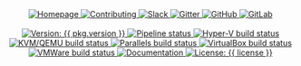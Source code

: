<div align="center">
  <a href="{{ link.home }}" title="{{ organization }} homepage" target="_blank">
    <img alt="Homepage" src="https://img.shields.io/website?down_color=%23FF4136&down_message=Down&label=Homepage&logo=home-assistant&logoColor=white&up_color=%232ECC40&up_message=Up&url=https%3A%2F%2Fmegabyte.space&style={{ badge_style }}" />
  </a>
  <a href="{{ repository.github }}{{ repository.location.contributing.github }}" title="Learn about contributing" target="_blank">
    <img alt="Contributing" src="https://img.shields.io/badge/Contributing-Guide-0074D9?logo=github-sponsors&logoColor=white&style={{ badge_style }}" />
  </a>
  <a href="{{ link.chat }}" title="Chat with us on Slack" target="_blank">
    <img alt="Slack" src="https://img.shields.io/badge/Slack-Chat-e01e5a?logo=slack&logoColor=white&style={{ badge_style }}" />
  </a>
  <a href="{{ link.gitter }}" title="Chat with the community on Gitter" target="_blank">
    <img alt="Gitter" src="https://img.shields.io/gitter/room/megabyte-labs/community?logo=gitter&logoColor=white&style={{ badge_style }}" />
  </a>
  <a href="{{ repository.github }}" title="GitHub mirror" target="_blank">
    <img alt="GitHub" src="https://img.shields.io/badge/Mirror-GitHub-333333?logo=github&style={{ badge_style }}" />
  </a>
  <a href="{{ repository.gitlab }}" title="GitLab repository" target="_blank">
    <img alt="GitLab" src="https://img.shields.io/badge/Repo-GitLab-fc6d26?logo=data:image/png;base64,iVBORw0KGgoAAAANSUhEUgAAACAAAAAgAQMAAABJtOi3AAAABlBMVEUAAAD///+l2Z/dAAAAAXRSTlMAQObYZgAAAHJJREFUCNdNxKENwzAQQNEfWU1ZPUF1cxR5lYxQqQMkLEsUdIxCM7PMkMgLGB6wopxkYvAeI0xdHkqXgCLL0Beiqy2CmUIdeYs+WioqVF9C6/RlZvblRNZD8etRuKe843KKkBPw2azX13r+rdvPctEaFi4NVzAN2FhJMQAAAABJRU5ErkJggg==&style={{ badge_style }}" />
  </a>
</div>
<br/>
<div align="center">
  <a title="Version: {{ pkg.version }}" href="{{ repository.github }}" target="_blank">
    <img alt="Version: {{ pkg.version }}" src="https://img.shields.io/badge/version-{{ pkg.version }}-blue.svg?logo=data:image/png;base64,iVBORw0KGgoAAAANSUhEUgAAACAAAAAgAQMAAABJtOi3AAAABlBMVEUAAAD///+l2Z/dAAAAAXRSTlMAQObYZgAAACNJREFUCNdjIACY//+BEp9hhM3hAzYQwoBIAqEDYQrCZLwAAGlFKxU1nF9cAAAAAElFTkSuQmCC&cacheSeconds=2592000&style={{ alt_badge_style }}" />
  </a>
  <a title="Pipeline status" href="{{ repository.gitlab }}{{ repository.location.commits.gitlab }}" target="_blank">
    <img alt="Pipeline status" src="https://img.shields.io/gitlab/pipeline-status/megabyte-labs/packer/{{ slug }}?branch=master&label=build&logo=gitlab&style={{ alt_badge_style }}" />
  </a>
  <a title="Hyper-V build status" href="{{ repository.gitlab }}{{ repository.location.commits.gitlab }}" target="_blank">
    <img alt="Hyper-V build status" src="https://img.shields.io/gitlab/pipeline-status/megabyte-labs/packer/{{ slug }}?branch=hyperv&label=build&logo=hyper&style={{ alt_badge_style }}" />
  </a>
  <a title="KVM/QEMU build status" href="{{ repository.gitlab }}{{ repository.location.commits.gitlab }}" target="_blank">
    <img alt="KVM/QEMU build status" src="https://img.shields.io/gitlab/pipeline-status/megabyte-labs/packer/{{ slug }}?branch=qemu&label=build&logo=qemu&style={{ alt_badge_style }}" />
  </a>
  <a title="Parallels build status" href="{{ repository.gitlab }}{{ repository.location.commits.gitlab }}" target="_blank">
    <img alt="Parallels build status" src="https://img.shields.io/gitlab/pipeline-status/megabyte-labs/packer/{{ slug }}?branch=parallels&label=build&logo=macos&style={{ alt_badge_style }}" />
  </a>
  <a title="VirtualBox build status" href="{{ repository.gitlab }}{{ repository.location.commits.gitlab }}" target="_blank">
    <img alt="VirtualBox build status" src="https://img.shields.io/gitlab/pipeline-status/megabyte-labs/packer/{{ slug }}?branch=virtualbox&label=build&logo=virtualbox&style={{ alt_badge_style }}" />
  </a>
  <a title="VMWare build status" href="{{ repository.gitlab }}{{ repository.location.commits.gitlab }}" target="_blank">
    <img alt="VMWare build status" src="https://img.shields.io/gitlab/pipeline-status/megabyte-labs/packer/{{ slug }}?branch=vmware&label=build&logo=vmware&style={{ alt_badge_style }}" />
  </a>
  <a title="Documentation" href="{{ link.docs }}/{{ group }}" target="_blank">
    <img alt="Documentation" src="https://img.shields.io/badge/documentation-yes-brightgreen.svg?logo=readthedocs&style={{ alt_badge_style }}" />
  </a>
  <a title="License: {{ license }}" href="{{ repository.github }}{{ repository.location.license.github }}" target="_blank">
    <img alt="License: {{ license }}" src="https://img.shields.io/badge/license-{{ license }}-yellow.svg?logo=data:image/png;base64,iVBORw0KGgoAAAANSUhEUgAAACAAAAAgAQMAAABJtOi3AAAABlBMVEUAAAD///+l2Z/dAAAAAXRSTlMAQObYZgAAAHpJREFUCNdjYOD/wMDAUP+PgYHxhzwDA/MB5gMM7AwMDxj4GBgKGGQYGCyAEEgbMDDwAAWAwmk8958xpIOI5zKH2RmOyhxmZjguAiKmgIgtQOIYmFgCIp4AlaQ9OczGkJYCJEAGgI0CGwo2HmwR2Eqw5SBnNIAdBHYaAJb6KLM15W/CAAAAAElFTkSuQmCC&style={{ alt_badge_style }}" />
  </a>
</div>
